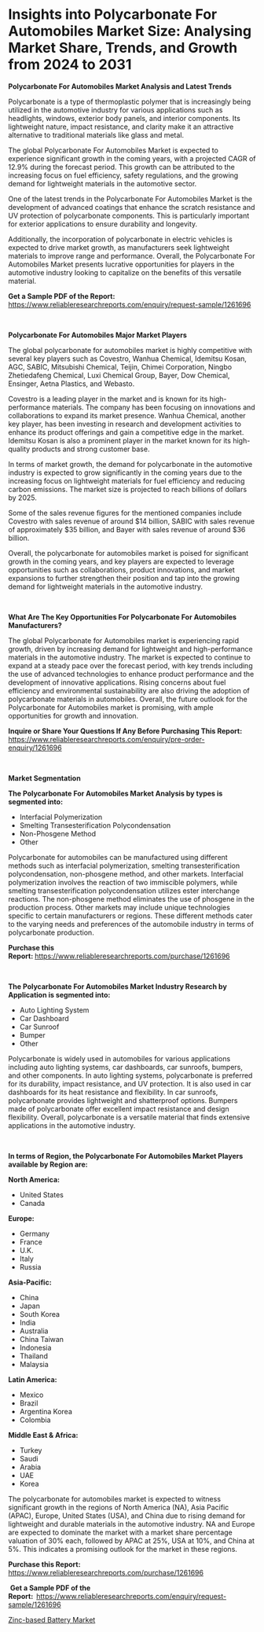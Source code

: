 <p><h1>Insights into Polycarbonate For Automobiles Market Size: Analysing Market Share, Trends, and Growth from 2024 to 2031</h1></p><p><strong>Polycarbonate For Automobiles Market Analysis and Latest Trends</strong></p>
<p><p>Polycarbonate is a type of thermoplastic polymer that is increasingly being utilized in the automotive industry for various applications such as headlights, windows, exterior body panels, and interior components. Its lightweight nature, impact resistance, and clarity make it an attractive alternative to traditional materials like glass and metal.</p><p>The global Polycarbonate For Automobiles Market is expected to experience significant growth in the coming years, with a projected CAGR of 12.9% during the forecast period. This growth can be attributed to the increasing focus on fuel efficiency, safety regulations, and the growing demand for lightweight materials in the automotive sector.</p><p>One of the latest trends in the Polycarbonate For Automobiles Market is the development of advanced coatings that enhance the scratch resistance and UV protection of polycarbonate components. This is particularly important for exterior applications to ensure durability and longevity.</p><p>Additionally, the incorporation of polycarbonate in electric vehicles is expected to drive market growth, as manufacturers seek lightweight materials to improve range and performance. Overall, the Polycarbonate For Automobiles Market presents lucrative opportunities for players in the automotive industry looking to capitalize on the benefits of this versatile material.</p></p>
<p><strong>Get a Sample PDF of the Report:&nbsp;</strong> <a href="https://www.reliableresearchreports.com/enquiry/request-sample/1261696">https://www.reliableresearchreports.com/enquiry/request-sample/1261696</a></p>
<p>&nbsp;</p>
<p><strong>Polycarbonate For Automobiles Major Market Players</strong></p>
<p><p>The global polycarbonate for automobiles market is highly competitive with several key players such as Covestro, Wanhua Chemical, Idemitsu Kosan, AGC, SABIC, Mitsubishi Chemical, Teijin, Chimei Corporation, Ningbo Zhetiedafeng Chemical, Luxi Chemical Group, Bayer, Dow Chemical, Ensinger, Aetna Plastics, and Webasto. </p><p>Covestro is a leading player in the market and is known for its high-performance materials. The company has been focusing on innovations and collaborations to expand its market presence. Wanhua Chemical, another key player, has been investing in research and development activities to enhance its product offerings and gain a competitive edge in the market. Idemitsu Kosan is also a prominent player in the market known for its high-quality products and strong customer base.</p><p>In terms of market growth, the demand for polycarbonate in the automotive industry is expected to grow significantly in the coming years due to the increasing focus on lightweight materials for fuel efficiency and reducing carbon emissions. The market size is projected to reach billions of dollars by 2025.</p><p>Some of the sales revenue figures for the mentioned companies include Covestro with sales revenue of around $14 billion, SABIC with sales revenue of approximately $35 billion, and Bayer with sales revenue of around $36 billion.</p><p>Overall, the polycarbonate for automobiles market is poised for significant growth in the coming years, and key players are expected to leverage opportunities such as collaborations, product innovations, and market expansions to further strengthen their position and tap into the growing demand for lightweight materials in the automotive industry.</p></p>
<p>&nbsp;</p>
<p><strong>What Are The Key Opportunities For Polycarbonate For Automobiles Manufacturers?</strong></p>
<p><p>The global Polycarbonate for Automobiles market is experiencing rapid growth, driven by increasing demand for lightweight and high-performance materials in the automotive industry. The market is expected to continue to expand at a steady pace over the forecast period, with key trends including the use of advanced technologies to enhance product performance and the development of innovative applications. Rising concerns about fuel efficiency and environmental sustainability are also driving the adoption of polycarbonate materials in automobiles. Overall, the future outlook for the Polycarbonate for Automobiles market is promising, with ample opportunities for growth and innovation.</p></p>
<p><strong>Inquire or Share Your Questions If Any Before Purchasing This Report:</strong> <a href="https://www.reliableresearchreports.com/enquiry/pre-order-enquiry/1261696">https://www.reliableresearchreports.com/enquiry/pre-order-enquiry/1261696</a></p>
<p>&nbsp;</p>
<p><strong>Market Segmentation</strong></p>
<p><strong>The Polycarbonate For Automobiles Market Analysis by types is segmented into:</strong></p>
<p><ul><li>Interfacial Polymerization</li><li>Smelting Transesterification Polycondensation</li><li>Non-Phosgene Method</li><li>Other</li></ul></p>
<p><p>Polycarbonate for automobiles can be manufactured using different methods such as interfacial polymerization, smelting transesterification polycondensation, non-phosgene method, and other markets. Interfacial polymerization involves the reaction of two immiscible polymers, while smelting transesterification polycondensation utilizes ester interchange reactions. The non-phosgene method eliminates the use of phosgene in the production process. Other markets may include unique technologies specific to certain manufacturers or regions. These different methods cater to the varying needs and preferences of the automobile industry in terms of polycarbonate production.</p></p>
<p><strong>Purchase this Report:&nbsp;</strong><a href="https://www.reliableresearchreports.com/purchase/1261696">https://www.reliableresearchreports.com/purchase/1261696</a></p>
<p>&nbsp;</p>
<p><strong>The Polycarbonate For Automobiles Market Industry Research by Application is segmented into:</strong></p>
<p><ul><li>Auto Lighting System</li><li>Car Dashboard</li><li>Car Sunroof</li><li>Bumper</li><li>Other</li></ul></p>
<p><p>Polycarbonate is widely used in automobiles for various applications including auto lighting systems, car dashboards, car sunroofs, bumpers, and other components. In auto lighting systems, polycarbonate is preferred for its durability, impact resistance, and UV protection. It is also used in car dashboards for its heat resistance and flexibility. In car sunroofs, polycarbonate provides lightweight and shatterproof options. Bumpers made of polycarbonate offer excellent impact resistance and design flexibility. Overall, polycarbonate is a versatile material that finds extensive applications in the automotive industry.</p></p>
<p>&nbsp;</p>
<p><strong>In terms of Region, the Polycarbonate For Automobiles Market Players available by Region are:</strong></p>
<p>
    <p> <strong> North America: </strong>
        <ul>
            <li>United States</li>
            <li>Canada</li>
        </ul>
        </p> 
    <p> <strong> Europe: </strong>
        <ul>
            <li>Germany</li>
            <li>France</li>
            <li>U.K.</li>
            <li>Italy</li>
            <li>Russia</li>
        </ul>
        </p> 
    <p> <strong> Asia-Pacific: </strong>
        <ul>
            <li>China</li>
            <li>Japan</li>
            <li>South Korea</li>
            <li>India</li>
            <li>Australia</li>
            <li>China Taiwan</li>
            <li>Indonesia</li>
            <li>Thailand</li>
            <li>Malaysia</li>
        </ul>
        </p> 
    <p> <strong> Latin America: </strong>
        <ul>
            <li>Mexico</li>
            <li>Brazil</li>
            <li>Argentina Korea</li>
            <li>Colombia</li>
        </ul>
        </p> 
    <p> <strong> Middle East & Africa: </strong>
        <ul>
            <li>Turkey</li>
            <li>Saudi</li>
            <li>Arabia</li>
            <li>UAE</li>
            <li>Korea</li>
        </ul>
    </p>
    </p>
<p><p>The polycarbonate for automobiles market is expected to witness significant growth in the regions of North America (NA), Asia Pacific (APAC), Europe, United States (USA), and China due to rising demand for lightweight and durable materials in the automotive industry. NA and Europe are expected to dominate the market with a market share percentage valuation of 30% each, followed by APAC at 25%, USA at 10%, and China at 5%. This indicates a promising outlook for the market in these regions.</p></p>
<p><strong>Purchase this Report: </strong><a href="https://www.reliableresearchreports.com/purchase/1261696">https://www.reliableresearchreports.com/purchase/1261696</a></p>
<p>&nbsp;<strong>Get a Sample PDF of the Report:&nbsp;&nbsp;</strong><a href="https://www.reliableresearchreports.com/enquiry/request-sample/1261696">https://www.reliableresearchreports.com/enquiry/request-sample/1261696</a></p>
<p><strong></strong></p>
<p><p><a href="https://meowing-canidae-761.notion.site/Zinc-based-Battery-Market-Size-Market-Share-and-Global-Market-Analysis-Report-2024-2031-f601720196974855b558013fd57ce477">Zinc-based Battery Market</a></p></p>